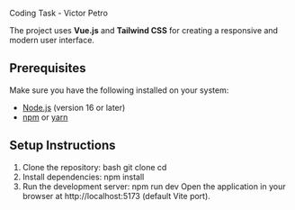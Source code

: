 Coding Task - Victor Petro

The project uses **Vue.js** and **Tailwind CSS** for creating a responsive and modern user interface.

## Prerequisites
Make sure you have the following installed on your system:
- [Node.js](https://nodejs.org/) (version 16 or later)
- [npm](https://www.npmjs.com/) or [yarn](https://yarnpkg.com/)

## Setup Instructions
1. Clone the repository:
   bash
   git clone <repository-url>
   cd <repository-folder>
2. Install dependencies:
    npm install
3. Run the development server:
    npm run dev
    Open the application in your browser at http://localhost:5173 (default Vite port).